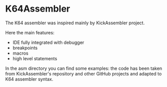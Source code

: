K64Assembler
============
The K64 assembler was inspired mainly by KickAssembler project.

Here the main features:

 - IDE fully integrated with debugger
 - breakpoints
 - macros
 - high level statements

In the asm directory you can find some examples: the code has been taken from KickAssembler's repository and other GitHub projects and adapted to K64 assembler syntax.
